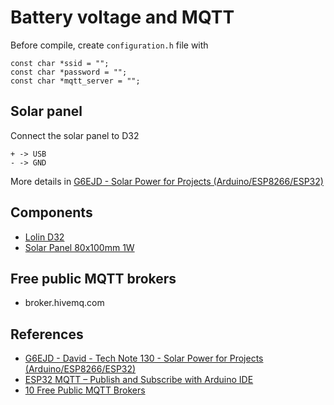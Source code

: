 # Battery voltage and MQTT

Before compile, create `configuration.h` file with

    const char *ssid = "";
    const char *password = "";
    const char *mqtt_server = "";

## Solar panel

Connect the solar panel to D32

    + -> USB
    - -> GND

More details in [G6EJD - Solar Power for Projects (Arduino/ESP8266/ESP32)](https://www.youtube.com/watch?v=gcbzdtRmYrM)

## Components

* [Lolin D32](https://www.wemos.cc/en/latest/d32/d32.html)
* [Solar Panel 80x100mm 1W](https://www.seeedstudio.com/1W-Solar-Panel-80X100.html)

## Free public MQTT brokers

* broker.hivemq.com

## References

* [G6EJD - David - Tech Note 130 - Solar Power for Projects (Arduino/ESP8266/ESP32)](https://www.youtube.com/watch?v=gcbzdtRmYrM)
* [ESP32 MQTT – Publish and Subscribe with Arduino IDE](https://randomnerdtutorials.com/esp32-mqtt-publish-subscribe-arduino-ide/)
* [10 Free Public MQTT Brokers](https://mntolia.com/10-free-public-private-mqtt-brokers-for-testing-prototyping/)
